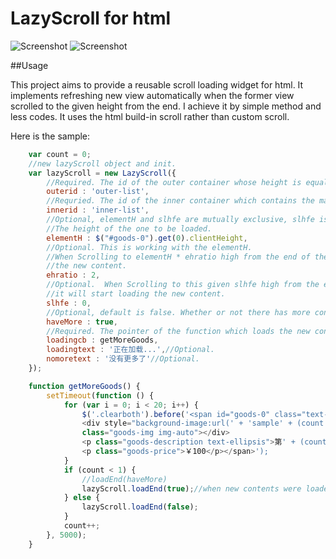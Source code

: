 # LazyScroll for html
![Screenshot](https://github.com/zgc2537/zGenius/blob/master/sample-index1.png)
![Screenshot](https://github.com/zgc2537/zGenius/blob/master/sample-index2.png)

##Usage

This project aims to provide a reusable scroll loading widget for html. It implements refreshing new view automatically when the former view scrolled to the given height from the end. I achieve it by simple method and less codes. It uses the html build-in scroll rather than custom scroll.

Here is the sample:
```javascript
    var count = 0;
    //new lazyScroll object and init.
    var lazyScroll = new LazyScroll({
        //Required. The id of the outer container whose height is equal to the visible region or less than it.
        outerid : 'outer-list',
        //Requried. The id of the inner container which contains the main content.
        innerid : 'inner-list',
        //Optional, elementH and slhfe are mutually exclusive, slhfe is defalut.
        //The height of the one to be loaded.
        elementH : $("#goods-0").get(0).clientHeight,
        //Optional. This is working with the elementH.
        //When Scrolling to elementH * ehratio high from the end of the former view, it will start loading
        //the new content.
        ehratio : 2,
        //Optional.  When Scrolling to this given slhfe high from the end of the former view,
        //it will start loading the new content.
        slhfe : 0,
        //Optional, default is false. Whether or not there has more contents.
        haveMore : true,
        //Required. The pointer of the function which loads the new contents.
        loadingcb : getMoreGoods,
        loadingtext : '正在加载...',//Optional.
        nomoretext : '没有更多了'//Optional.
    });

    function getMoreGoods() {
        setTimeout(function () {
            for (var i = 0; i < 20; i++) {
                $('.clearboth').before('<span id="goods-0" class="text-left goods-occupy goods-occupy-normal">
                <div style="background-image:url(' + 'sample' + (count + 2) + '.png' + ')"
                class="goods-img img-auto"></div>
                <p class="goods-description text-ellipsis">第' + (count + 1) + '次加载图片</p>
                <p class="goods-price">￥100</p></span>');
            }
            if (count < 1) {
                //loadEnd(haveMore)
                lazyScroll.loadEnd(true);//when new contents were loaded, notice changing.
            } else {
                lazyScroll.loadEnd(false);
            }
            count++;
        }, 5000);
    }
```

